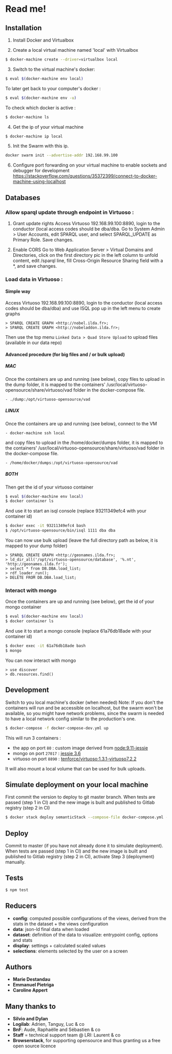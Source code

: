 # Read me!

## Installation

1. Install Docker and Virtualbox

2. Create a local virtual machine named 'local' with Virtualbox
```bash
$ docker-machine create --driver=virtualbox local
```

3. Switch to the virtual machine's docker:
```bash
$ eval $(docker-machine env local)  
```

To later get back to your computer's docker :
```bash
$ eval $(docker-machine env -u)  
```

To check which docker is active :
```bash
$ docker-machine ls  
```

4. Get the ip of your virtual machine
```bash
$ docker-machine ip local
```

5. Init the Swarm with this ip. 
```bash
docker swarm init --advertise-addr 192.168.99.100
```

6. Configure port forwarding on your virtual machine to enable sockets and debugger for development
https://stackoverflow.com/questions/35372399/connect-to-docker-machine-using-localhost


## Databases

### Allow sparql update through endpoint in Virtuoso :

1. Grant update rights
Access Virtuoso 192.168.99.100:8890, login to the conductor (local access codes should be dba/dba.
Go to System Admin > User Accounts, edit SPARQL user, and select SPARQL_UPDATE as Primary Role.
Save changes. 

2. Enable CORS
Go to Web Application Server > Virtual Domains and Directories, click on the first directory pic in the left column to unfold content, edit /sparql line, fill Cross-Origin Resource Sharing field with a *, and save changes.  

### Load data in Virtuoso :

#### Simple way

Access Virtuoso 192.168.99.100:8890, login to the conductor (local access codes should be dba/dba) and use ISQL pop up in the left menu to create graphs
```
> SPARQL CREATE GRAPH <http://nobel.ilda.fr>;
> SPARQL CREATE GRAPH <http://nobeladdon.ilda.fr>;
```

Then use the top menu `Linked Data > Quad Store Upload` to upload files (available in our data repo)

#### Advanced procedure (for big files and / or bulk upload)

##### MAC 
Once the containers are up and running (see below), copy files to upload in the dump folder, it is mapped to the containers' /usr/local/virtuoso-opensource/share/virtuoso/vad folder in the docker-compose file.
```
- ./dump:/opt/virtuoso-opensource/vad
```

##### LINUX
Once the containers are up and running (see below), connect to the VM 
```
- docker-machine ssh local
```
and copy files to upload in the /home/docker/dumps folder, it is mapped to the containers' /usr/local/virtuoso-opensource/share/virtuoso/vad folder in the docker-compose file.
```
- /home/docker/dumps:/opt/virtuoso-opensource/vad
```

##### BOTH
Then get the id of your virtuoso container
```bash
$ eval $(docker-machine env local) 
$ docker container ls
```

And use it to start an isql console (replace 93211349efc4 with your container id)
```bash
$ docker exec -it 93211349efc4 bash
$ /opt/virtuoso-opensource/bin/isql 1111 dba dba
```

You can now use bulk upload (leave the full directory path as below, it is mapped to your dump folder)

```
> SPARQL CREATE GRAPH <http://geonames.ilda.fr>;
> ld_dir_all('/opt/virtuoso-opensource/database', '%.nt', 'http://geonames.ilda.fr');
> select * from DB.DBA.load_list;
> rdf_loader_run();
> DELETE FROM DB.DBA.load_list;
```

### Interact with mongo

Once the containers are up and running (see below), get the id of your mongo container

```bash
$ eval $(docker-machine env local) 
$ docker container ls
```

And use it to start a mongo console  (replace 61a76db18ade with your container id)
```bash
$ docker exec -it 61a76db18ade bash
$ mongo
```

You can now interact with mongo
```
> use discover
> db.resources.find()
```

## Development

Switch to you local machine's docker (when needed)
Note: If you don't the containers will run and be accessible on localhost, but the swarm won't be available, so you might have network problems, since the swarm is needed to have a local network config similar to the production's one. 

```bash
$ docker-compose -f docker-compose-dev.yml up
```

This will run 3 containers : 
- the app on port `80` : custom image derived from [node:9.11-jessie](https://hub.docker.com/_/node/)
- mongo on port `27017` : [jessie 3.6](https://hub.docker.com/_/mongo/)
- virtuoso on port `8890` : [tenforce/virtuoso:1.3.1-virtuoso7.2.2](https://hub.docker.com/r/openlink/virtuoso_opensource/)

It will also mount a local volume that can be used for bulk uploads.


## Simulate deployment on your local machine

First commit the version to deploy to git master branch. 
When tests are passed (step 1 in CI) and the new image is built and published to Gitlab registry (step 2 in CI)

```bash
$ docker stack deploy semanticStack --compose-file docker-compose.yml --with-registry-auth
```


## Deploy

Commit to master (if you have not already done it to simulate deployment).
When tests are passed (step 1 in CI) and the new image is built and published to Gitlab registry (step 2 in CI), activate Step 3 (deployment) manually.

## Tests

```bash
$ npm test
```


## Reducers

* **config**: computed possible configurations of the views, derived from the stats in the dataset + the views configuration
* **data**: json-ld final data when loaded
* **dataset**: definition of the data to visualize: entrypoint config, options and stats
* **display**: settings + calculated scaled values
* **selections**: elements selected by the user on a screen


## Authors
* **Marie Destandau**
* **Emmanuel Pietriga**
* **Caroline Appert**


## Many thanks to

* **Silvio and Dylan**
* **Logilab**: Adrien, Tanguy, Luc & co
* **BnF**: Aude, Raphaëlle and Sébastien & co
* **Staff** = technical support team @ LRI: Laurent & co
* **Browserstack**, for supporting opensource and thus granting us a free open source licence


